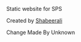 Static website for SPS

Created by [Shabeerali](https://www.instagram.com/shabeer_bin_khalid/)

Change Made By Unknown
